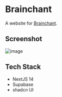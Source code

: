 # Brainchant 
A website for [Brainchant](https://brainchant.in).

## Screenshot
![image](https://github.com/HarjjotSinghh/BrainchantWebsite/assets/114088280/240d0c47-75ab-494b-817d-9bbc8995826c)

## Tech Stack
- NextJS 14
- Supabase
- shadcn UI
